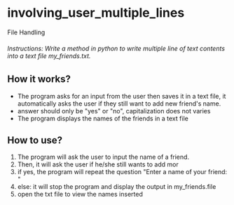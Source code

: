 # involving_user_multiple_lines
File Handling
###### Instructions: Write a method in python to write multiple line of text contents into a text file my_friends.txt. 
## How it works?
- The program asks for an input from the user then saves it in a text file, it automatically asks the user if they still want to add new friend's name.
- answer should only be "yes" or "no", capitalization does not varies
- The program displays the names of the friends in a text file 
## How to use?
1. The program will ask the user to input the name of a friend. 
2. Then, it will ask the user if he/she still wants to add mor
3. if yes, the program will repeat the question "Enter a name of your friend: "
4. else: it will stop the program and display the output in my_friends.file
5. open the txt file to view the names inserted
